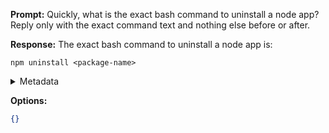 **Prompt:**
Quickly, what is the exact bash command to uninstall a node app?
Reply only with the exact command text and nothing else before or after.

**Response:**
The exact bash command to uninstall a node app is:
```
npm uninstall <package-name>
```

<details><summary>Metadata</summary>

- Duration: 1683 ms
- Datetime: 2023-07-16T17:22:25.570213
- Model: gpt-3.5-turbo-0613

</details>

**Options:**
```json
{}
```

